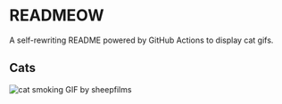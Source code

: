 # READMEOW

A self-rewriting README powered by GitHub Actions to display cat gifs.

## Cats

![cat smoking GIF by sheepfilms](https://media3.giphy.com/media/l0ExdMHUDKteztyfe/200.gif?cid=9acd02dani92w2g3zeohr2wkl8zry6sc8fmi9nblffnv5838&ep=v1_gifs_search&rid=200.gif&ct=g)
